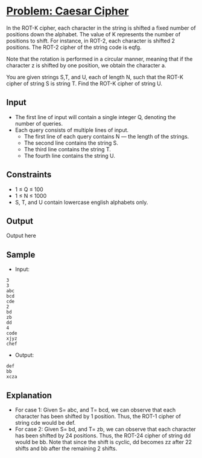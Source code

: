 # [Problem: Caesar Cipher](https://www.codechef.com/problems/CAESAR)

In the ROT-K cipher, each character in the string is shifted a fixed number of positions down the alphabet. The value of K represents the number of positions to shift. For instance, in ROT-2, each character is shifted 2 positions. The ROT-2 cipher of the string code is eqfg.

Note that the rotation is performed in a circular manner, meaning that if the character z is shifted by one position, we obtain the character a.

You are given strings S,T, and U, each of length N, such that the ROT-K cipher of string S is string T. Find the ROT-K cipher of string U.

## Input

- The first line of input will contain a single integer Q, denoting the number of queries.
- Each query consists of multiple lines of input.
  - The first line of each query contains N — the length of the strings.
  - The second line contains the string S.
  - The third line contains the string T.
  - The fourth line contains the string U.

## Constraints

- 1 ≤ Q ≤ 100
- 1 ≤ N ≤ 1000
- S, T, and U contain lowercase english alphabets only.

## Output

Output here

## Sample

- Input:
```
3
3
abc
bcd
cde
2
bd
zb
dd
4
code
xjyz
chef
```

- Output:
```
def
bb
xcza
```

## Explanation

- For case 1: Given S= abc, and T= bcd, we can observe that each character has been shifted by 1 position. Thus, the ROT-1 cipher of string cde would be def.
- For case 2: Given S= bd, and T= zb, we can observe that each character has been shifted by 24 positions. Thus, the ROT-24 cipher of string dd would be bb. Note that since the shift is cyclic, dd becomes zz after 22 shifts and bb after the remaining 2 shifts.
